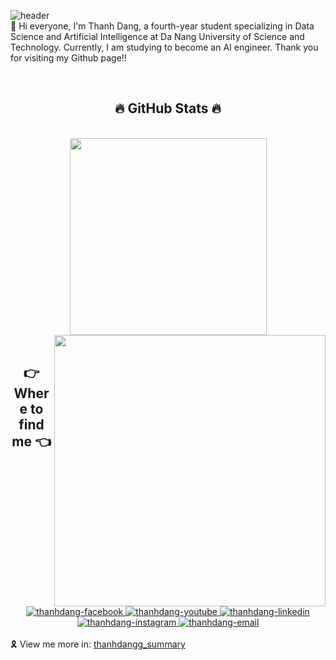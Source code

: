 ![header](https://capsule-render.vercel.app/api?type=waving&height=130&color=gradient&customColorList=15&text=Hi,%20I%27m%20Thanhdang!~%F0%9F%91%8B&fontAlignY=25&fontSize=30&fontColor=FFFFFF)
<br>
🔭 Hi everyone, I'm Thanh Dang, a fourth-year student specializing in Data Science and Artificial Intelligence at Da Nang University of Science and Technology. Currently, I am studying to become an AI engineer. Thank you for visiting my Github page!!

<br>
<h2 align="center">🔥 GitHub Stats 🔥</h2>
<br>

<div align=center>
  <a href="#" title="thanhdangg">
    <img width="315" align="center" src="https://github-readme-stats.vercel.app/api/top-langs/?username=thanhdangg&hide=c%23,powershell,Mathematica,Ruby,Objective-C,Objective-C%2b%2b,Cuda&title_color=61dafb&text_color=ffffff&icon_color=61dafb&bg_color=20232a&langs_count=8&layout=compact&border_color=61dafb&hide_border=true" />
    
  </a>
  <a href="#" title="thanhdangg">
    <img align="right" width="434" src="https://github-readme-stats.vercel.app/api?username=thanhdangg&show_icons=true&theme=react&border_color=61dafb&hide_border=true" />
  </a>
</div>

<br>

<h2 align="center">👉 Where to find me 👈</h2>
<br>
<div align="center">

  <a href="https://www.facebook.com/NgThaDa/" target="blank">
    <img src="https://img.icons8.com/bubbles/100/000000/facebook-new.png" alt="thanhdang-facebook" />
  </a>
  <a href="https://youtube.com/@ngthanhdang" target="blank">
    <img src="https://img.icons8.com/bubbles/100/000000/youtube-squared.png" alt="thanhdang-youtube" />
  </a>
  <a href="https://www.linkedin.com/in/ngthadang/" target="blank">
    <img src="https://img.icons8.com/bubbles/100/000000/linkedin.png" alt="thanhdang-linkedin" />
  </a>
  <a href="https://www.instagram.com/ntdangg_/" target="blank">
    <img src="https://img.icons8.com/bubbles/100/000000/instagram.png" alt="thanhdang-instagram" />
  </a>
  <a href="mailto:dangnghialap2003@gmail.com" target="top">
    <img src="https://img.icons8.com/bubbles/100/000000/apple-mail.png" alt="thanhdang-email" />
  </a>
</div>

<br>
🎗️ View me more in: <a href="https://profile-summary-for-github.com/user/thanhdangg" title="thanhdangg_summary">thanhdangg_summary</a>

